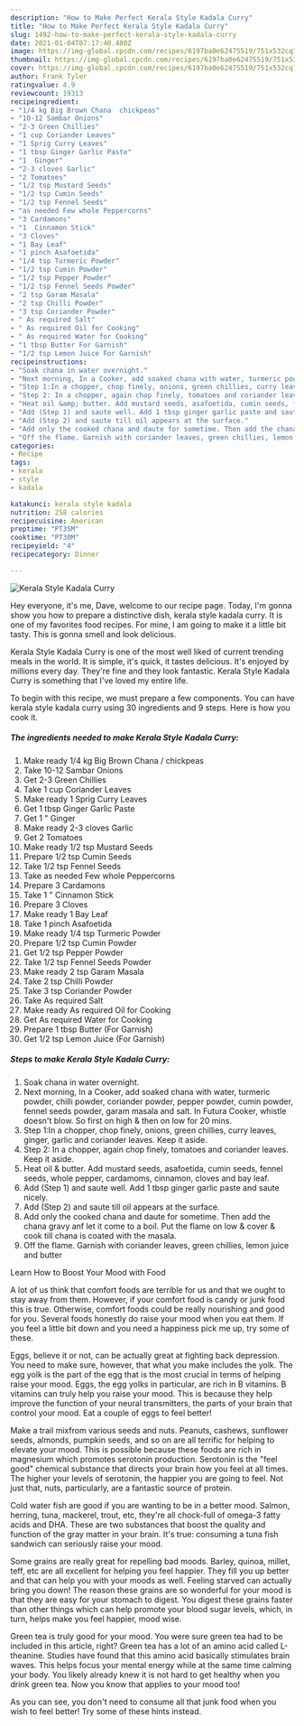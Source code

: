 ```yaml
---
description: "How to Make Perfect Kerala Style Kadala Curry"
title: "How to Make Perfect Kerala Style Kadala Curry"
slug: 1492-how-to-make-perfect-kerala-style-kadala-curry
date: 2021-01-04T07:17:40.480Z
image: https://img-global.cpcdn.com/recipes/6197ba0e62475519/751x532cq70/kerala-style-kadala-curry-recipe-main-photo.jpg
thumbnail: https://img-global.cpcdn.com/recipes/6197ba0e62475519/751x532cq70/kerala-style-kadala-curry-recipe-main-photo.jpg
cover: https://img-global.cpcdn.com/recipes/6197ba0e62475519/751x532cq70/kerala-style-kadala-curry-recipe-main-photo.jpg
author: Frank Tyler
ratingvalue: 4.9
reviewcount: 19313
recipeingredient:
- "1/4 kg Big Brown Chana  chickpeas"
- "10-12 Sambar Onions"
- "2-3 Green Chillies"
- "1 cup Coriander Leaves"
- "1 Sprig Curry Leaves"
- "1 tbsp Ginger Garlic Paste"
- "1  Ginger"
- "2-3 cloves Garlic"
- "2 Tomatoes"
- "1/2 tsp Mustard Seeds"
- "1/2 tsp Cumin Seeds"
- "1/2 tsp Fennel Seeds"
- "as needed Few whole Peppercorns"
- "3 Cardamons"
- "1  Cinnamon Stick"
- "3 Cloves"
- "1 Bay Leaf"
- "1 pinch Asafoetida"
- "1/4 tsp Turmeric Powder"
- "1/2 tsp Cumin Powder"
- "1/2 tsp Pepper Powder"
- "1/2 tsp Fennel Seeds Powder"
- "2 tsp Garam Masala"
- "2 tsp Chilli Powder"
- "3 tsp Coriander Powder"
- " As required Salt"
- " As required Oil for Cooking"
- " As required Water for Cooking"
- "1 tbsp Butter For Garnish"
- "1/2 tsp Lemon Juice For Garnish"
recipeinstructions:
- "Soak chana in water overnight."
- "Next morning, In a Cooker, add soaked chana with water, turmeric powder, chilli powder, coriander powder, pepper powder, cumin powder, fennel seeds powder, garam masala and salt. In Futura Cooker, whistle doesn&#39;t blow. So first on high &amp; then on low for 20 mins."
- "Step 1:In a chopper, chop finely, onions, green chillies, curry leaves, ginger, garlic and coriander leaves. Keep it aside."
- "Step 2: In a chopper, again chop finely, tomatoes and coriander leaves. Keep it aside."
- "Heat oil &amp; butter. Add mustard seeds, asafoetida, cumin seeds, fennel seeds, whole pepper, cardamoms, cinnamon, cloves and bay leaf."
- "Add (Step 1) and saute well. Add 1 tbsp ginger garlic paste and saute nicely."
- "Add (Step 2) and saute till oil appears at the surface."
- "Add only the cooked chana and daute for sometime. Then add the chana gravy anf let it come to a boil. Put the flame on low &amp; cover &amp; cook till chana is coated with the masala."
- "Off the flame. Garnish with coriander leaves, green chillies, lemon juice and butter"
categories:
- Recipe
tags:
- kerala
- style
- kadala

katakunci: kerala style kadala 
nutrition: 258 calories
recipecuisine: American
preptime: "PT35M"
cooktime: "PT30M"
recipeyield: "4"
recipecategory: Dinner

---
```



![Kerala Style Kadala Curry](https://img-global.cpcdn.com/recipes/6197ba0e62475519/751x532cq70/kerala-style-kadala-curry-recipe-main-photo.jpg)

Hey everyone, it's me, Dave, welcome to our recipe page. Today, I'm gonna show you how to prepare a distinctive dish, kerala style kadala curry. It is one of my favorites food recipes. For mine, I am going to make it a little bit tasty. This is gonna smell and look delicious.

Kerala Style Kadala Curry is one of the most well liked of current trending meals in the world. It is simple, it's quick, it tastes delicious. It's enjoyed by millions every day. They're fine and they look fantastic. Kerala Style Kadala Curry is something that I've loved my entire life.




To begin with this recipe, we must prepare a few components. You can have kerala style kadala curry using 30 ingredients and 9 steps. Here is how you cook it.

<!--inarticleads1-->

##### The ingredients needed to make Kerala Style Kadala Curry:

1. Make ready 1/4 kg Big Brown Chana / chickpeas
1. Take 10-12 Sambar Onions
1. Get 2-3 Green Chillies
1. Take 1 cup Coriander Leaves
1. Make ready 1 Sprig Curry Leaves
1. Get 1 tbsp Ginger Garlic Paste
1. Get 1 &#34; Ginger
1. Make ready 2-3 cloves Garlic
1. Get 2 Tomatoes
1. Make ready 1/2 tsp Mustard Seeds
1. Prepare 1/2 tsp Cumin Seeds
1. Take 1/2 tsp Fennel Seeds
1. Take as needed Few whole Peppercorns
1. Prepare 3 Cardamons
1. Take 1 &#34; Cinnamon Stick
1. Prepare 3 Cloves
1. Make ready 1 Bay Leaf
1. Take 1 pinch Asafoetida
1. Make ready 1/4 tsp Turmeric Powder
1. Prepare 1/2 tsp Cumin Powder
1. Get 1/2 tsp Pepper Powder
1. Take 1/2 tsp Fennel Seeds Powder
1. Make ready 2 tsp Garam Masala
1. Take 2 tsp Chilli Powder
1. Take 3 tsp Coriander Powder
1. Take  As required Salt
1. Make ready  As required Oil for Cooking
1. Get  As required Water for Cooking
1. Prepare 1 tbsp Butter (For Garnish)
1. Get 1/2 tsp Lemon Juice (For Garnish)




<!--inarticleads2-->

##### Steps to make Kerala Style Kadala Curry:

1. Soak chana in water overnight.
1. Next morning, In a Cooker, add soaked chana with water, turmeric powder, chilli powder, coriander powder, pepper powder, cumin powder, fennel seeds powder, garam masala and salt. In Futura Cooker, whistle doesn&#39;t blow. So first on high &amp; then on low for 20 mins.
1. Step 1:In a chopper, chop finely, onions, green chillies, curry leaves, ginger, garlic and coriander leaves. Keep it aside.
1. Step 2: In a chopper, again chop finely, tomatoes and coriander leaves. Keep it aside.
1. Heat oil &amp; butter. Add mustard seeds, asafoetida, cumin seeds, fennel seeds, whole pepper, cardamoms, cinnamon, cloves and bay leaf.
1. Add (Step 1) and saute well. Add 1 tbsp ginger garlic paste and saute nicely.
1. Add (Step 2) and saute till oil appears at the surface.
1. Add only the cooked chana and daute for sometime. Then add the chana gravy anf let it come to a boil. Put the flame on low &amp; cover &amp; cook till chana is coated with the masala.
1. Off the flame. Garnish with coriander leaves, green chillies, lemon juice and butter




Learn How to Boost Your Mood with Food


A lot of us think that comfort foods are terrible for us and that we ought to stay away from them. However, if your comfort food is candy or junk food this is true. Otherwise, comfort foods could be really nourishing and good for you. Several foods honestly do raise your mood when you eat them. If you feel a little bit down and you need a happiness pick me up, try some of these.

Eggs, believe it or not, can be actually great at fighting back depression. You need to make sure, however, that what you make includes the yolk. The egg yolk is the part of the egg that is the most crucial in terms of helping raise your mood. Eggs, the egg yolks in particular, are rich in B vitamins. B vitamins can truly help you raise your mood. This is because they help improve the function of your neural transmitters, the parts of your brain that control your mood. Eat a couple of eggs to feel better!

Make a trail mixfrom various seeds and nuts. Peanuts, cashews, sunflower seeds, almonds, pumpkin seeds, and so on are all terrific for helping to elevate your mood. This is possible because these foods are rich in magnesium which promotes serotonin production. Serotonin is the "feel good" chemical substance that directs your brain how you feel at all times. The higher your levels of serotonin, the happier you are going to feel. Not just that, nuts, particularly, are a fantastic source of protein.

Cold water fish are good if you are wanting to be in a better mood. Salmon, herring, tuna, mackerel, trout, etc, they're all chock-full of omega-3 fatty acids and DHA. These are two substances that boost the quality and function of the gray matter in your brain. It's true: consuming a tuna fish sandwich can seriously raise your mood. 

Some grains are really great for repelling bad moods. Barley, quinoa, millet, teff, etc are all excellent for helping you feel happier. They fill you up better and that can help you with your moods as well. Feeling starved can actually bring you down! The reason these grains are so wonderful for your mood is that they are easy for your stomach to digest. You digest these grains faster than other things which can help promote your blood sugar levels, which, in turn, helps make you feel happier, mood wise.

Green tea is truly good for your mood. You were sure green tea had to be included in this article, right? Green tea has a lot of an amino acid called L-theanine. Studies have found that this amino acid basically stimulates brain waves. This helps focus your mental energy while at the same time calming your body. You likely already knew it is not hard to get healthy when you drink green tea. Now you know that applies to your mood too!

As you can see, you don't need to consume all that junk food when you wish to feel better! Try  some  of  these  hints  instead.

